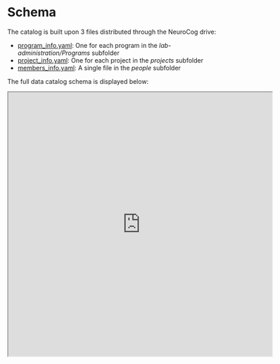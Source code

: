 # Schema

The catalog is built upon 3 files distributed through the NeuroCog drive:

- [program_info.yaml](programs.md): One for each program in the *lab-administration/Programs* subfolder
- [project_info.yaml](projects.md): One for each project in the *projects* subfolder
- [members_info.yaml](members.md): A single file in the *people* subfolder

The full data catalog schema is displayed below:

<iframe width="600" height="600" src='https://dbdiagram.io/e/6888ce62cca18e685c443d9b/68f1e5032e68d21b41ec736c'> </iframe>
